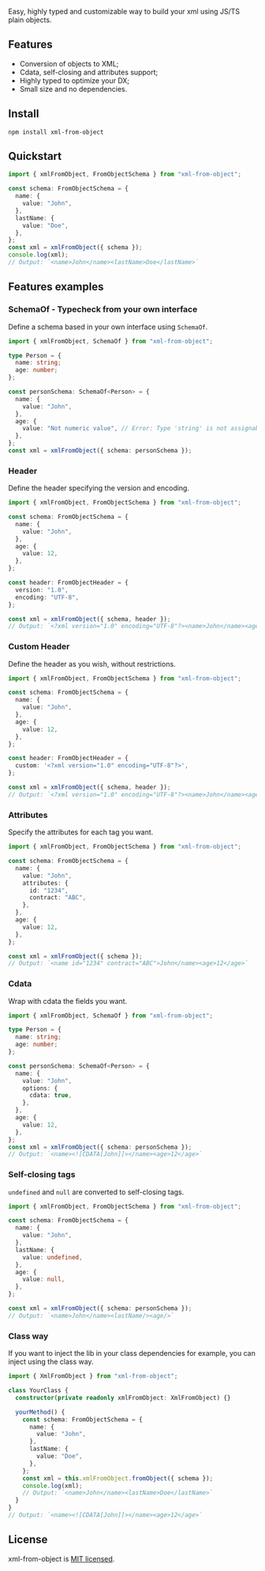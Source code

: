 Easy, highly typed and customizable way to build your xml using JS/TS plain objects.

## Features

- Conversion of objects to XML;
- Cdata, self-closing and attributes support;
- Highly typed to optimize your DX;
- Small size and no dependencies.

## Install

```
npm install xml-from-object
```

## Quickstart

```ts
import { xmlFromObject, FromObjectSchema } from "xml-from-object";

const schema: FromObjectSchema = {
  name: {
    value: "John",
  },
  lastName: {
    value: "Doe",
  },
};
const xml = xmlFromObject({ schema });
console.log(xml);
// Output: `<name>John</name><lastName>Doe</lastName>`
```

## Features examples

### SchemaOf - Typecheck from your own interface

Define a schema based in your own interface using `SchemaOf`.

```ts
import { xmlFromObject, SchemaOf } from "xml-from-object";

type Person = {
  name: string;
  age: number;
};

const personSchema: SchemaOf<Person> = {
  name: {
    value: "John",
  },
  age: {
    value: "Not numeric value", // Error: Type 'string' is not assignable to type 'number'
  },
};
const xml = xmlFromObject({ schema: personSchema });
```

### Header

Define the header specifying the version and encoding.

```ts
import { xmlFromObject, FromObjectSchema } from "xml-from-object";

const schema: FromObjectSchema = {
  name: {
    value: "John",
  },
  age: {
    value: 12,
  },
};

const header: FromObjectHeader = {
  version: "1.0",
  encoding: "UTF-8",
};

const xml = xmlFromObject({ schema, header });
// Output: `<?xml version="1.0" encoding="UTF-8"?><name>John</name><age>12</age>`
```

### Custom Header

Define the header as you wish, without restrictions.

```ts
import { xmlFromObject, FromObjectSchema } from "xml-from-object";

const schema: FromObjectSchema = {
  name: {
    value: "John",
  },
  age: {
    value: 12,
  },
};

const header: FromObjectHeader = {
  custom: '<?xml version="1.0" encoding="UTF-8"?>',
};

const xml = xmlFromObject({ schema, header });
// Output: `<?xml version="1.0" encoding="UTF-8"?><name>John</name><age>12</age>`
```

### Attributes

Specify the attributes for each tag you want.

```ts
import { xmlFromObject, FromObjectSchema } from "xml-from-object";

const schema: FromObjectSchema = {
  name: {
    value: "John",
    attributes: {
      id: "1234",
      contract: "ABC",
    },
  },
  age: {
    value: 12,
  },
};

const xml = xmlFromObject({ schema });
// Output: `<name id="1234" contract="ABC">John</name><age>12</age>`
```

### Cdata

Wrap with cdata the fields you want.

```ts
import { xmlFromObject, SchemaOf } from "xml-from-object";

type Person = {
  name: string;
  age: number;
};

const personSchema: SchemaOf<Person> = {
  name: {
    value: "John",
    options: {
      cdata: true,
    },
  },
  age: {
    value: 12,
  },
};
const xml = xmlFromObject({ schema: personSchema });
// Output: `<name><![CDATA[John]]></name><age>12</age>`
```

### Self-closing tags

`undefined` and `null` are converted to self-closing tags.

```ts
import { xmlFromObject, FromObjectSchema } from "xml-from-object";

const schema: FromObjectSchema = {
  name: {
    value: "John",
  },
  lastName: {
    value: undefined,
  },
  age: {
    value: null,
  },
};

const xml = xmlFromObject({ schema: personSchema });
// Output: `<name>John</name><lastName/><age/>`
```

### Class way

If you want to inject the lib in your class dependencies for example, you can inject using the class way.

```ts
import { XmlFromObject } from "xml-from-object";

class YourClass {
  constructor(private readonly xmlFromObject: XmlFromObject) {}

  yourMethod() {
    const schema: FromObjectSchema = {
      name: {
        value: "John",
      },
      lastName: {
        value: "Doe",
      },
    };
    const xml = this.xmlFromObject.fromObject({ schema });
    console.log(xml);
    // Output: `<name>John</name><lastName>Doe</lastName>`
  }
}
// Output: `<name><![CDATA[John]]></name><age>12</age>`
````

## License

xml-from-object is [MIT licensed](LICENSE).
